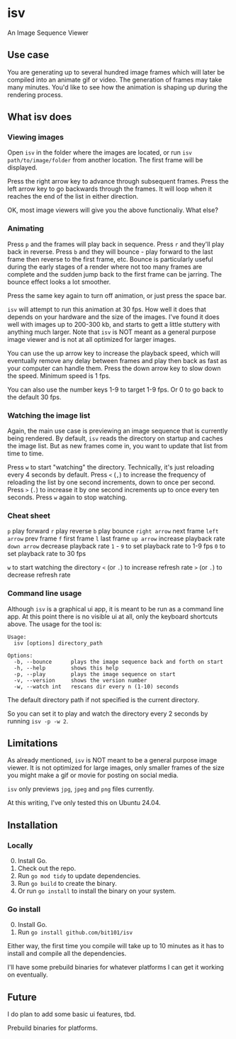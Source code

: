 # isv

An Image Sequence Viewer

## Use case

You are generating up to several hundred image frames which will later be compiled into an animate gif or video. The generation of frames may take many minutes. You'd like to see how the animation is shaping up during the rendering process.

## What isv does

### Viewing images

Open `isv` in the folder where the images are located, or run `isv path/to/image/folder` from another location. The first frame will be displayed.

Press the right arrow key to advance through subsequent frames. Press the left arrow key to go backwards through the frames. It will loop when it reaches the end of the list in either direction.

OK, most image viewers will give you the above functionaliy. What else?

### Animating

Press `p` and the frames will play back in sequence. Press `r` and they'll play back in reverse. Press `b` and they will bounce - play forward to the last frame then reverse to the first frame, etc. Bounce is particularly useful during the early stages of a render where not too many frames are complete and the sudden jump back to the first frame can be jarring. The bounce effect looks a lot smoother.

Press the same key again to turn off animation, or just press the space bar.

`isv` will attempt to run this animation at 30 fps. How well it does that depends on your hardware and the size of the images. I've found it does well with images up to 200-300 kb, and starts to gett a little stuttery with anything much larger. Note that `isv` is NOT meant as a general purpose image viewer and is not at all optimized for larger images.

You can use the up arrow key to increase the playback speed, which will eventually remove any delay between frames and play then back as fast as your computer can handle them. Press the down arrow key to slow down the speed. Minimum speed is 1 fps. 

You can also use the number keys 1-9 to target 1-9 fps. Or 0 to go back to the default 30 fps.

### Watching the image list

Again, the main use case is previewing an image sequence that is currently being rendered. By default, `isv` reads the directory on startup and caches the image list. But as new frames come in, you want to update that list from time to time.

Press `w` to start "watching" the directory. Technically, it's just reloading every 4 seconds by default. Press `<` (`,`) to increase the frequency of reloading the list by one second increments, down to once per second. Press `>` (`.`) to increase it by one second increments up to once every ten seconds. Press `w` again to stop watching.

### Cheat sheet

`p` play forward
`r` play reverse
`b` play bounce
`right arrow` next frame
`left arrow` prev frame
`f` first frame
`l` last frame
`up arrow` increase playback rate
`down arrow` decrease playback rate
`1` - `9` to set playback rate to 1-9 fps
`0` to set playback rate to 30 fps

`w` to start watching the directory
`<` (or `.`) to increase refresh rate
`>` (or `.`) to decrease refresh rate

### Command line usage

Although `isv` is a graphical ui app, it is meant to be run as a command line app. At this point there is no visible ui at all, only the keyboard shortcuts above. The usage for the tool is:

```
Usage:
  isv [options] directory_path

Options:
  -b, --bounce      plays the image sequence back and forth on start
  -h, --help        shows this help
  -p, --play        plays the image sequence on start
  -v, --version     shows the version number
  -w, --watch int   rescans dir every n (1-10) seconds
```
The default directory path if not specified is the current directory. 

So you can set it to play and watch the directory every 2 seconds by running `isv -p -w 2`.

## Limitations

As already mentioned, `isv` is NOT meant to be a general purpose image viewer. It is not optimized for large images, only smaller frames of the size you might make a gif or movie for posting on social media.

`isv` only previews `jpg`, `jpeg` and `png` files currently.

At this writing, I've only tested this on Ubuntu 24.04.

## Installation

### Locally

0. Install Go.
1. Check out the repo.
2. Run `go mod tidy` to update dependencies.
3. Run `go build` to create the binary.
4. Or run `go install` to install the binary on your system.

### Go install

0. Install Go.
1. Run `go install github.com/bit101/isv`

Either way, the first time you compile will take up to 10 minutes as it has to install and compile all the dependencies.

I'll have some prebuild binaries for whatever platforms I can get it working on eventually.

## Future

I do plan to add some basic ui features, tbd.

Prebuild binaries for platforms.
